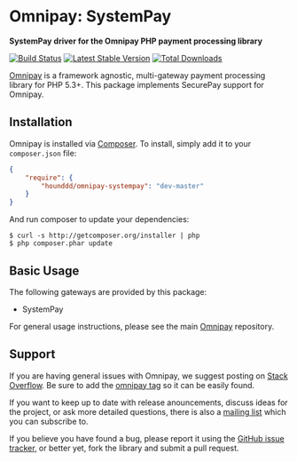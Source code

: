 # Omnipay: SystemPay

**SystemPay driver for the Omnipay PHP payment processing library**

[![Build Status](https://travis-ci.com/Hounddd/omnipay-systempay.svg?branch=master)](https://travis-ci.com/hounddd/omnipay-systempay)
[![Latest Stable Version](https://poser.pugx.org/hounddd/omnipay-systempay/version.png)](https://packagist.org/packages/hounddd/omnipay-systempay)
[![Total Downloads](https://poser.pugx.org/hounddd/omnipay-systempay/d/total.png)](https://packagist.org/packages/hounddd/omnipay-systempay)

[Omnipay](https://github.com/omnipay/omnipay) is a framework agnostic, multi-gateway payment
processing library for PHP 5.3+. This package implements SecurePay support for Omnipay.

## Installation

Omnipay is installed via [Composer](http://getcomposer.org/). To install, simply add it
to your `composer.json` file:

```json
{
    "require": {
        "hounddd/omnipay-systempay": "dev-master"
    }
}
```

And run composer to update your dependencies:

    $ curl -s http://getcomposer.org/installer | php
    $ php composer.phar update

## Basic Usage

The following gateways are provided by this package:

* SystemPay

For general usage instructions, please see the main [Omnipay](https://github.com/omnipay/omnipay)
repository.

## Support

If you are having general issues with Omnipay, we suggest posting on
[Stack Overflow](http://stackoverflow.com/). Be sure to add the
[omnipay tag](http://stackoverflow.com/questions/tagged/omnipay) so it can be easily found.

If you want to keep up to date with release anouncements, discuss ideas for the project,
or ask more detailed questions, there is also a [mailing list](https://groups.google.com/forum/#!forum/omnipay) which
you can subscribe to.

If you believe you have found a bug, please report it using the [GitHub issue tracker](https://github.com/omnipay/securepay/issues),
or better yet, fork the library and submit a pull request.
